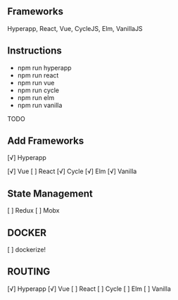 Frameworks
---------------
Hyperapp, React, Vue, CycleJS, Elm, VanillaJS

Instructions
---------------

* npm run hyperapp
* npm run react
* npm run vue
* npm run cycle
* npm run elm
* npm run vanilla


TODO

Add Frameworks
---------------
[√] Hyperapp

[√] Vue
[ ] React
[√] Cycle
[√] Elm
[√] Vanilla

State Management
---------------
[ ] Redux
[ ] Mobx

DOCKER
---------------
[ ] dockerize!

ROUTING
---------------
[√] Hyperapp
[√] Vue
[ ] React
[ ] Cycle
[ ] Elm
[ ] Vanilla
